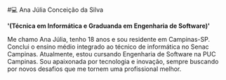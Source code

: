 #💻 Ana Júlia Conceição da Silva

**'(Técnica em Informática e Graduanda em Engenharia de Software)'**

Me chamo Ana Júlia, tenho 18 anos e sou residente em Campinas-SP.
Conclui o ensino médio integrado ao técnico de informática no Senac Campinas. Atualmente, estou cursando Engenharia de Software na PUC Campinas.
Sou apaixonada por tecnologia e inovação, sempre buscando por novos desafios que me tornem uma profissional melhor. 
